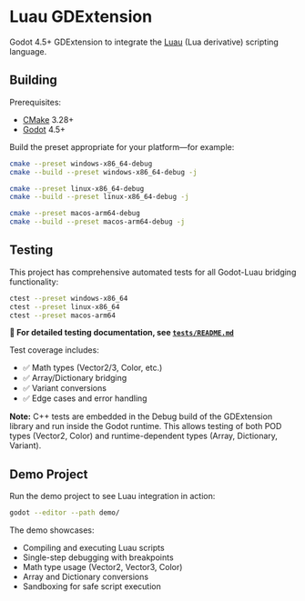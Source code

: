 # Luau GDExtension

Godot 4.5+ GDExtension to integrate the [Luau](https://luau.org/) (Lua
derivative) scripting language.

## Building

Prerequisites:

- [CMake](https://cmake.org/) 3.28+
- [Godot](https://godotengine.org) 4.5+

Build the preset appropriate for your platform—for example:

```bash
cmake --preset windows-x86_64-debug
cmake --build --preset windows-x86_64-debug -j
```

```bash
cmake --preset linux-x86_64-debug
cmake --build --preset linux-x86_64-debug -j
```

```bash
cmake --preset macos-arm64-debug
cmake --build --preset macos-arm64-debug -j
```

## Testing

This project has comprehensive automated tests for all Godot-Luau bridging
functionality:

```bash
ctest --preset windows-x86_64
ctest --preset linux-x86_64
ctest --preset macos-arm64
```

**📖 For detailed testing documentation, see
[`tests/README.md`](tests/README.md)**

Test coverage includes:

- ✅ Math types (Vector2/3, Color, etc.)
- ✅ Array/Dictionary bridging
- ✅ Variant conversions
- ✅ Edge cases and error handling

**Note:** C++ tests are embedded in the Debug build of the GDExtension library
and run inside the Godot runtime. This allows testing of both POD types
(Vector2, Color) and runtime-dependent types (Array, Dictionary, Variant).

## Demo Project

Run the demo project to see Luau integration in action:

```bash
godot --editor --path demo/
```

The demo showcases:

- Compiling and executing Luau scripts
- Single-step debugging with breakpoints
- Math type usage (Vector2, Vector3, Color)
- Array and Dictionary conversions
- Sandboxing for safe script execution
